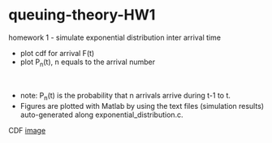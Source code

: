 # queuing-theory-HW1
homework 1 - simulate exponential distribution inter arrival time

- plot cdf for arrival F(t)
- plot P<sub>n</sub>(t), n equals to the arrival number
<br>

- note: P<sub>n</sub>(t) is the probability that n arrivals arrive during t-1 to t.
- Figures are plotted with Matlab by using the text files (simulation results) auto-generated along exponential_distribution.c.

CDF
[image]([queuing-theory-HW1/cdf.jpg](https://github.com/Jonatt01/queuing-theory-HW/blob/main/queuing-theory-HW1/cdf.jpg)https://github.com/Jonatt01/queuing-theory-HW/blob/main/queuing-theory-HW1/cdf.jpg)
